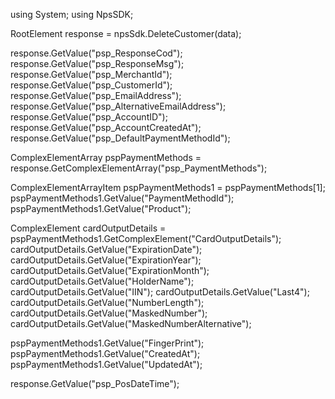 using System;
using NpsSDK;

RootElement response = npsSdk.DeleteCustomer(data);

response.GetValue("psp_ResponseCod");
response.GetValue("psp_ResponseMsg");
response.GetValue("psp_MerchantId");
response.GetValue("psp_CustomerId");
response.GetValue("psp_EmailAddress");
response.GetValue("psp_AlternativeEmailAddress");
response.GetValue("psp_AccountID");
response.GetValue("psp_AccountCreatedAt");
response.GetValue("psp_DefaultPaymentMethodId");

ComplexElementArray pspPaymentMethods = response.GetComplexElementArray("psp_PaymentMethods");

ComplexElementArrayItem pspPaymentMethods1 = pspPaymentMethods[1];
pspPaymentMethods1.GetValue("PaymentMethodId");
pspPaymentMethods1.GetValue("Product");

ComplexElement cardOutputDetails = pspPaymentMethods1.GetComplexElement("CardOutputDetails");
cardOutputDetails.GetValue("ExpirationDate");
cardOutputDetails.GetValue("ExpirationYear");
cardOutputDetails.GetValue("ExpirationMonth");
cardOutputDetails.GetValue("HolderName");
cardOutputDetails.GetValue("IIN");
cardOutputDetails.GetValue("Last4");
cardOutputDetails.GetValue("NumberLength");
cardOutputDetails.GetValue("MaskedNumber");
cardOutputDetails.GetValue("MaskedNumberAlternative");

pspPaymentMethods1.GetValue("FingerPrint");
pspPaymentMethods1.GetValue("CreatedAt");
pspPaymentMethods1.GetValue("UpdatedAt");


response.GetValue("psp_PosDateTime");
